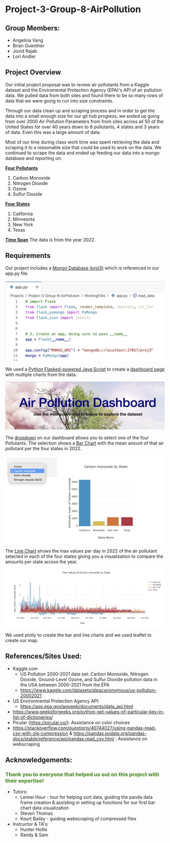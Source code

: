 # Project-3-Group-8-AirPollution

## Group Members:
 - Angelina Vang
 - Brian Guenther
 - Jovid Rajab
 - Lori Andler

## Project Overview
Our initial project proposal was to review air pollutants from a Kaggle dataset and the Enviromental Protection Agency (EPA)'s API of air pollution data.  We pulled data from both sites and found there to be so many rows of data that we were going to run into size constraints.

Through our data clean up and scraping process and in order to get the data into a small enough size for our git hub progress, we ended up going from over 2000 Air Pollution Parameters from from sites across all 50 of the United States for over 40 years down to 8 pollutants, 4 states and 3 years of data.  Even this was a large amount of data.  

Most of our time during class work time was spent retrieving the data and scraping it to a reasonable size that could be used to work on the data. We continued to scrape the data and ended up feeding our data into a mongo database and reporting on:

<u>**Four Pollutants**</u>
1. Carbon Monoxide
2. Nitrogen Dioxide
3. Ozone
4. Sulfur Dioxide

<u>**Four States**</u>
1. California
2. Minnesota
3. New York
4. Texas

<u>**Time Span**</u>
The data is from the year 2022.

## Requirements
Our project includes a <u>Mongo Database (proj3)</u> which is referenced in our app.py file.

![MongoDb](WorkingFiles/static/images/mongo.png)

We used a <u>Python Flasked-powered Java Script</u> to create a <u>dashboard page</u> with multiple charts from the data.  

![Dashboard](WorkingFiles/static/images/dashboard.png)

The <u>dropdown</u> on our dashboard allows you to select one of the four Pollutants.  The selection shows a <u>Bar Chart</u> with the mean anount of that air pollutant per the four states in 2022.  

![Dropdown](WorkingFiles/static/images/dropdown.png)

The <u>Line Chart</u> shows the max values per day in 2022 of the air pollutant selected in each of the four states giving you a visualization to compare the amounts per state across the year.

![Linechart](WorkingFiles/static/images/linechart.png)

We used plotly to create the bar and line charts and we used leaflet to create our map.  



## References/Sites Used:
- Kaggle.com 
    - US Pollution 2000-2021 data set: Carbon Monoxide, Nitrogen Dioxide, Ground-Level Ozone, and Sulfur Dioxide pollution data in the USA between 2000-2021 from the EPA
    - https://www.kaggle.com/datasets/alpacanonymous/us-pollution-20002021 
- US Environmental Protection Agency API:
    - https://aqs.epa.gov/aqsweb/documents/data_api.html 
- https://www.geeksforgeeks.org/python-get-values-of-particular-key-in-list-of-dictionaries/
- Picular (https://picular.co/): Assistance on color choices
- https://stackoverflow.com/questions/40744027/using-pandas-read-csv-with-zip-compression & https://pandas.pydata.org/pandas-docs/stable/reference/api/pandas.read_csv.html : Assistance on webscraping



## Acknowledgements:
### <span style="color:#3D8615">Thank you to everyone that helped us out on this project with their expertise!</span>
- Tutors:
    - Leimei Hour - tour for helping sort data, guiding the panda data frame creation & assisting in setting up functions for our first bar chart data visualization
    - Steven Thomas
    - Kourt Bailey - guiding webscraping of compressed files
- Instructor & TA's:
    - Hunter Hollis
    - Randy & Sam
